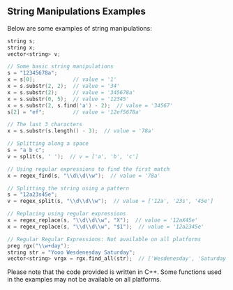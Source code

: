 ## String Manipulations Examples

Below are some examples of string manipulations:

```cpp
string s;
string x;
vector<string> v;

// Some basic string manipulations
s = "12345678a";
x = s[0];            // value = '1'
x = s.substr(2, 2);  // value = '34'
x = s.substr(2);     // value = '345678a'
x = s.substr(0, 5);  // value = '12345'
x = s.substr(2, s.find('a') - 2);  // value = '34567'
s[2] = "ef";         // value = '12ef5678a'

// The last 3 characters
x = s.substr(s.length() - 3);  // value = '78a'

// Splitting along a space
s = "a b c";
v = split(s, ' ');  // v = ['a', 'b', 'c']

// Using regular expressions to find the first match
x = regex_find(s, "\\d\\d\\w");  // value = '78a'

// Splitting the string using a pattern
s = "12a23s45e";
v = regex_split(s, "\\d\\d\\w");  // value = ['12a', '23s', '45e']

// Replacing using regular expressions
x = regex_replace(s, "\\d\\d\\w", "X");  // value = '12aX45e'
x = regex_replace(s, "\\d\\d\\w", "$1");  // value = '12a2345e'

// Regular Regular Expressions: Not available on all platforms
preg rgx("\\w+day");
string str = "Yooo Wesdenesday Saturday";
vector<string> vrgx = rgx.find_all(str);  // ['Wesdenesday', 'Saturday']
```

Please note that the code provided is written in C++. Some functions used in the examples may not be available on all platforms.